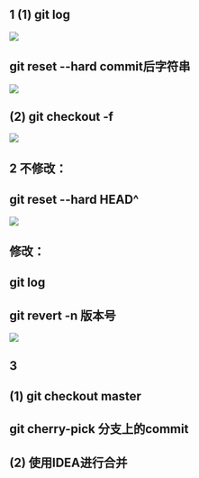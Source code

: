 ## 1 (1) git  log  
![](/git_log.png)
## git reset --hard commit后字符串  
![](/reset.png)
##  (2) git checkout -f
![](/checkout-f.png)
## 2 不修改：  
##         git reset --hard HEAD^
![](/reset2.png)
##  修改：  
## git log
## git revert -n 版本号
![](/revert.png)
## 3  
##  (1)  git checkout master
##        git cherry-pick 分支上的commit
##    (2)  使用IDEA进行合并

